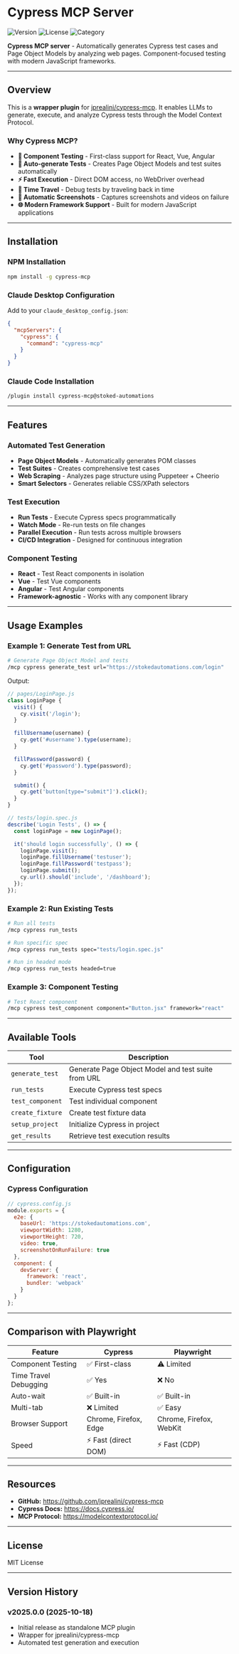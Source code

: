 # Cypress MCP Server

![Version](https://img.shields.io/badge/version-2025.0.0-blue)
![License](https://img.shields.io/badge/license-MIT-green)
![Category](https://img.shields.io/badge/category-testing-teal)

**Cypress MCP server** - Automatically generates Cypress test cases and Page Object Models by analyzing web pages. Component-focused testing with modern JavaScript frameworks.

---

## Overview

This is a **wrapper plugin** for [jprealini/cypress-mcp](https://github.com/jprealini/cypress-mcp). It enables LLMs to generate, execute, and analyze Cypress tests through the Model Context Protocol.

### Why Cypress MCP?

- **🎯 Component Testing** - First-class support for React, Vue, Angular
- **📝 Auto-generate Tests** - Creates Page Object Models and test suites automatically
- **⚡ Fast Execution** - Direct DOM access, no WebDriver overhead
- **🔄 Time Travel** - Debug tests by traveling back in time
- **📸 Automatic Screenshots** - Captures screenshots and videos on failure
- **🌐 Modern Framework Support** - Built for modern JavaScript applications

---

## Installation

### NPM Installation

```bash
npm install -g cypress-mcp
```

### Claude Desktop Configuration

Add to your `claude_desktop_config.json`:

```json
{
  "mcpServers": {
    "cypress": {
      "command": "cypress-mcp"
    }
  }
}
```

### Claude Code Installation

```bash
/plugin install cypress-mcp@stoked-automations
```

---

## Features

### Automated Test Generation

- **Page Object Models** - Automatically generates POM classes
- **Test Suites** - Creates comprehensive test cases
- **Web Scraping** - Analyzes page structure using Puppeteer + Cheerio
- **Smart Selectors** - Generates reliable CSS/XPath selectors

### Test Execution

- **Run Tests** - Execute Cypress specs programmatically
- **Watch Mode** - Re-run tests on file changes
- **Parallel Execution** - Run tests across multiple browsers
- **CI/CD Integration** - Designed for continuous integration

### Component Testing

- **React** - Test React components in isolation
- **Vue** - Test Vue components
- **Angular** - Test Angular components
- **Framework-agnostic** - Works with any component library

---

## Usage Examples

### Example 1: Generate Test from URL

```bash
# Generate Page Object Model and tests
/mcp cypress generate_test url="https://stokedautomations.com/login"
```

Output:
```javascript
// pages/LoginPage.js
class LoginPage {
  visit() {
    cy.visit('/login');
  }

  fillUsername(username) {
    cy.get('#username').type(username);
  }

  fillPassword(password) {
    cy.get('#password').type(password);
  }

  submit() {
    cy.get('button[type="submit"]').click();
  }
}

// tests/login.spec.js
describe('Login Tests', () => {
  const loginPage = new LoginPage();

  it('should login successfully', () => {
    loginPage.visit();
    loginPage.fillUsername('testuser');
    loginPage.fillPassword('testpass');
    loginPage.submit();
    cy.url().should('include', '/dashboard');
  });
});
```

### Example 2: Run Existing Tests

```bash
# Run all tests
/mcp cypress run_tests

# Run specific spec
/mcp cypress run_tests spec="tests/login.spec.js"

# Run in headed mode
/mcp cypress run_tests headed=true
```

### Example 3: Component Testing

```bash
# Test React component
/mcp cypress test_component component="Button.jsx" framework="react"
```

---

## Available Tools

| Tool | Description |
|------|-------------|
| `generate_test` | Generate Page Object Model and test suite from URL |
| `run_tests` | Execute Cypress test specs |
| `test_component` | Test individual component |
| `create_fixture` | Create test fixture data |
| `setup_project` | Initialize Cypress in project |
| `get_results` | Retrieve test execution results |

---

## Configuration

### Cypress Configuration

```javascript
// cypress.config.js
module.exports = {
  e2e: {
    baseUrl: 'https://stokedautomations.com',
    viewportWidth: 1280,
    viewportHeight: 720,
    video: true,
    screenshotOnRunFailure: true
  },
  component: {
    devServer: {
      framework: 'react',
      bundler: 'webpack'
    }
  }
};
```

---

## Comparison with Playwright

| Feature | Cypress | Playwright |
|---------|---------|------------|
| Component Testing | ✅ First-class | ⚠️ Limited |
| Time Travel Debugging | ✅ Yes | ❌ No |
| Auto-wait | ✅ Built-in | ✅ Built-in |
| Multi-tab | ❌ Limited | ✅ Easy |
| Browser Support | Chrome, Firefox, Edge | Chrome, Firefox, WebKit |
| Speed | ⚡ Fast (direct DOM) | ⚡ Fast (CDP) |

---

## Resources

- **GitHub:** https://github.com/jprealini/cypress-mcp
- **Cypress Docs:** https://docs.cypress.io/
- **MCP Protocol:** https://modelcontextprotocol.io/

---

## License

MIT License

---

## Version History

### v2025.0.0 (2025-10-18)
- Initial release as standalone MCP plugin
- Wrapper for jprealini/cypress-mcp
- Automated test generation and execution
